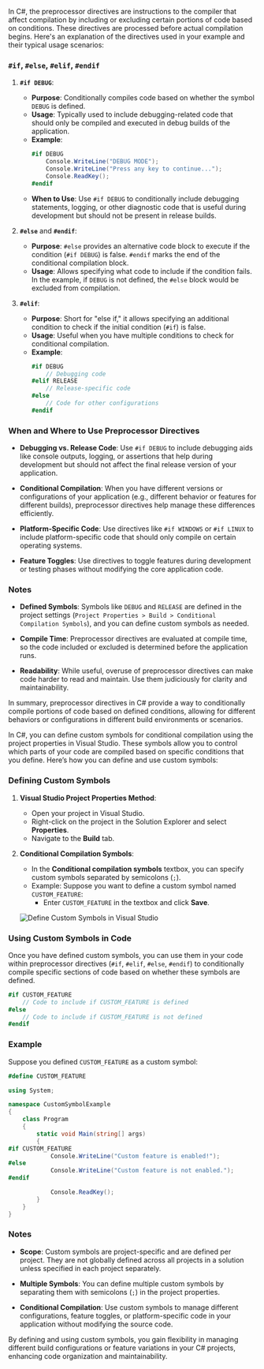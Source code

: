 In C#, the preprocessor directives are instructions to the compiler that affect compilation by including or excluding certain portions of code based on conditions. These directives are processed before actual compilation begins. Here's an explanation of the directives used in your example and their typical usage scenarios:

### `#if`, `#else`, `#elif`, `#endif`

1. **`#if DEBUG`**:
   - **Purpose**: Conditionally compiles code based on whether the symbol `DEBUG` is defined.
   - **Usage**: Typically used to include debugging-related code that should only be compiled and executed in debug builds of the application.
   - **Example**:
     ```csharp
     #if DEBUG
         Console.WriteLine("DEBUG MODE");
         Console.WriteLine("Press any key to continue...");
         Console.ReadKey();
     #endif
     ```
   - **When to Use**: Use `#if DEBUG` to conditionally include debugging statements, logging, or other diagnostic code that is useful during development but should not be present in release builds.

2. **`#else`** and **`#endif`**:
   - **Purpose**: `#else` provides an alternative code block to execute if the condition (`#if DEBUG`) is false. `#endif` marks the end of the conditional compilation block.
   - **Usage**: Allows specifying what code to include if the condition fails. In the example, if `DEBUG` is not defined, the `#else` block would be excluded from compilation.

3. **`#elif`**:
   - **Purpose**: Short for "else if," it allows specifying an additional condition to check if the initial condition (`#if`) is false.
   - **Usage**: Useful when you have multiple conditions to check for conditional compilation.
   - **Example**:
     ```csharp
     #if DEBUG
         // Debugging code
     #elif RELEASE
         // Release-specific code
     #else
         // Code for other configurations
     #endif
     ```

### When and Where to Use Preprocessor Directives

- **Debugging vs. Release Code**: Use `#if DEBUG` to include debugging aids like console outputs, logging, or assertions that help during development but should not affect the final release version of your application.
  
- **Conditional Compilation**: When you have different versions or configurations of your application (e.g., different behavior or features for different builds), preprocessor directives help manage these differences efficiently.
  
- **Platform-Specific Code**: Use directives like `#if WINDOWS` or `#if LINUX` to include platform-specific code that should only compile on certain operating systems.

- **Feature Toggles**: Use directives to toggle features during development or testing phases without modifying the core application code.

### Notes

- **Defined Symbols**: Symbols like `DEBUG` and `RELEASE` are defined in the project settings (`Project Properties > Build > Conditional Compilation Symbols`), and you can define custom symbols as needed.

- **Compile Time**: Preprocessor directives are evaluated at compile time, so the code included or excluded is determined before the application runs.

- **Readability**: While useful, overuse of preprocessor directives can make code harder to read and maintain. Use them judiciously for clarity and maintainability.

In summary, preprocessor directives in C# provide a way to conditionally compile portions of code based on defined conditions, allowing for different behaviors or configurations in different build environments or scenarios.



In C#, you can define custom symbols for conditional compilation using the project properties in Visual Studio. These symbols allow you to control which parts of your code are compiled based on specific conditions that you define. Here’s how you can define and use custom symbols:

### Defining Custom Symbols

1. **Visual Studio Project Properties Method**:

   - Open your project in Visual Studio.
   - Right-click on the project in the Solution Explorer and select **Properties**.
   - Navigate to the **Build** tab.

2. **Conditional Compilation Symbols**:

   - In the **Conditional compilation symbols** textbox, you can specify custom symbols separated by semicolons (`;`).
   - Example: Suppose you want to define a custom symbol named `CUSTOM_FEATURE`:
     - Enter `CUSTOM_FEATURE` in the textbox and click **Save**.

   ![Define Custom Symbols in Visual Studio](define-custom-symbol-visual-studio.png)

### Using Custom Symbols in Code

Once you have defined custom symbols, you can use them in your code within preprocessor directives (`#if`, `#elif`, `#else`, `#endif`) to conditionally compile specific sections of code based on whether these symbols are defined.

```csharp
#if CUSTOM_FEATURE
    // Code to include if CUSTOM_FEATURE is defined
#else
    // Code to include if CUSTOM_FEATURE is not defined
#endif
```

### Example

Suppose you defined `CUSTOM_FEATURE` as a custom symbol:

```csharp
#define CUSTOM_FEATURE

using System;

namespace CustomSymbolExample
{
    class Program
    {
        static void Main(string[] args)
        {
#if CUSTOM_FEATURE
            Console.WriteLine("Custom feature is enabled!");
#else
            Console.WriteLine("Custom feature is not enabled.");
#endif

            Console.ReadKey();
        }
    }
}
```

### Notes

- **Scope**: Custom symbols are project-specific and are defined per project. They are not globally defined across all projects in a solution unless specified in each project separately.
  
- **Multiple Symbols**: You can define multiple custom symbols by separating them with semicolons (`;`) in the project properties.

- **Conditional Compilation**: Use custom symbols to manage different configurations, feature toggles, or platform-specific code in your application without modifying the source code.

By defining and using custom symbols, you gain flexibility in managing different build configurations or feature variations in your C# projects, enhancing code organization and maintainability.
